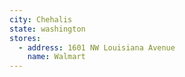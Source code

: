 ```yaml
---
city: Chehalis
state: washington
stores:
  - address: 1601 NW Louisiana Avenue
    name: Walmart
---
```

